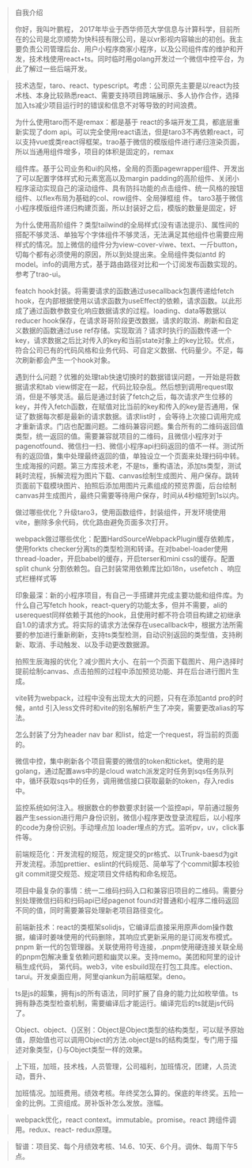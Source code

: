 > 自我介绍
>
> 你好，我叫叶鹏程， 2017年毕业于西华师范大学信息与计算科学，目前所在的公司是北京顺势为快科技有限公司，是以vr影视内容输出的初创。我主要负责公司管理后台、用户小程序商家小程序，以及公司组件库的维护和开发，技术栈使用react+ts。同时临时用golang开发过一个微信中控平台，为此了解过一些后端开发。

> 技术选型，taro、react、typescript。考虑：公司原先主要是以react为技术栈、本身比较熟悉react、需要支持项目跨端展示、多人协作合作，选择加入ts减少项目运行时的错误和信息不对等导致的时间浪费。
>
> 为什么使用taro而不是remax：都是基于 react的多端开发工具，都底层重新实现了dom api。可以完全使用react语法，但是taro3不再依赖react，可以支持vue或类react得框架。trao基于微信的模版组件进行递归渲染页面，所以当通用组件增多，项目的体积是固定的，remax
>
> 组件库。基于公司业务和ui的风格，全局的页面pagewrapper组件、开发出了可以配置字体样式和元素宽高以及margin  padding的高阶组件、关闭小程序滚动实现自己的滚动组件、具有防抖功能的点击组件、统一风格的按钮组件、以flex布局为基础的col、row组件、全局弹框组 件。 taro3基于微信小程序模版组件递归构建页面，所以封装好之后，模版的数量是固定，好
>
> 为什么使用高阶组件？类型tailwind的全局样式(没有语法提示)、属性间的搭配不够灵活、单独写个字体组件不够灵活，无法满足其他组件也需要应用样式的情况。加上微信的组件分为view-cover-viwe、text、一斤button，切每个都有必须使用的原因，所以到处提出来。全局组件类似antd 的model。info的调用方式，基于路由路径对比和一个订阅发布函数实现的。参考了trao-ui。
>
> featch hook封装。将需要请求的函数通过usecallback包裹传递给fetch hook，在内部根据使用以请求函数为useEffect的依赖，请求函数。以此形成了通过函数参数变化响应数据请求的过程。loading、data等数据以reducer hook保存，在请求哥哥阶段更改数据，请求的取消、刷新和自定义数据的函数通过use ref存储。实现取消？请求时执行的函数传递一个key，请求数据之后比对传入的key和当前state对象上的key比较。优点，符合公司已有的代码风格和业务代码、可自定义数据、代码量少。不足，每次刷新都会产生一个hook对象。
>
> 遇到什么问题？优雅的处理tab快速切换时的数据错误问题，一开始是将数据请求和tab view绑定在一起，代码比较杂乱。然后想到调用request取消，但是不够灵活。最后是通过封装了fetch之后，每次请求产生位移的key，并传入fetch函数，在赋值对比当前的key和传入的key是否通用，保证了数据每次都是最新的请求数据。请求list时 ，会等待上次接口调用完成才重新请求。门店也配置问题。二维码兼容问题。集合所有的二维码返回值类型，统一返回的值。需要兼容就项目的二维码，且微信小程序对于pagenotfound、微信扫一扫、微信小程序api扫码返回的值不一样。测试所有的返回值，集中处理最终返回的值，单独设立一个页面来处理扫码中转。生成海报的问题。第三方库技术老，不是ts，重构语法，添加ts类型，测试耗时流程，拆解流程为图片下载、canvas绘制生成图片、用户保存。跳转页面前下载模块图片、拍照后添加用图片元素组成的预览界面，后台绘制canvas并生成图片，最终只需要等待用户保存，时间从4秒缩短到1s以内。
>
> 做过哪些优化？升级taro3，使用函数组件，封装组件，开发环境使用vite，删除多余代码，优化路由避免页面多次打开。
>
> webpack做过哪些优化：配置HardSourceWebpackPlugin缓存依赖库，使用forkts checker分离ts的类型检测和转译。在对babel-loader使用thread-loader，开启babel的缓存，开启terser和mini css的缓存。配置split chunk 分割依赖包。自己封装常用依赖库比如i18n，usefetch 、响应式栏栅样式等
>
> 印象最深：新的小程序项目，有自己一手搭建并完成主要功能和组件库。为什么自己写fetch hook，react-query的功能太多，但并不需要，ali的userequest同样依赖于其他的hook，且使用时都不符合项目构建之初继承自1.0的请求方式。将实际的请求方法保存在usecallback中，根据方法所需要的参加进行重新刷新，支持ts类型检测，自动识别返回的类型值，支持刷新、取消、手动触发、以及手动更改数据源。
>
> 拍照生辰海报的优化？减少图片大小、在前一个页面下载图片、用户选择时提前绘制canvas、点击拍照的过程中添加预览功能、并在后台进行图片生成。
>
> vite转为webpack，过程中没有出现太大的问题，只有在添加antd pro的时候，antd 引入less文件时和vite的别名解析产生了冲突，需要更改alias的写法。
>
> 怎么封装了分为header nav bar 和list，给定一个request，将当前的页面的。
>
> 微信中控，集中刷新各个项目需要的微信的token和ticket。使用的是golang，通过配置aws中的是cloud watch派发定时任务到sqs任务队列中，循环获取sqs中的任务，调用微信接口获取最新的token，存入redis中。
>
> 监控系统如何注入。根据数仓的参数要求封装一个监控api，早前通过服务器产生session进行用户身份识别，微信小程序更改登录流程后，以小程序的code为身份识别。手动埋点加 loader埋点的方式。监听pv，uv，click事件等。
>
> 前端规范化：开发流程的规范，规定提交的pr格式、以Trunk-baesd为git开发流程。添加prettier、eslint的代码规范、简单写了个commit脚本校验git commit提交规范、规定项目文件结构和命名规范。
>
> 项目中最复杂的事情：统一二维码扫码入口和兼容旧项目的二维码。需要分别处理微信扫码和扫码api已经pagenot found对普通和小程序二维码返回不同的值，同时需要兼容处理新老项目路径变化。
>
> 前端新技术：react的类框架solidjs，它编译后直接采用原声dom操作数据，编译时姜味使用的代码删除，其响应式更新采用的是订阅发布模式。pnpm 新一代的包管理器。关联使用符号连接，.pnpm使用硬连接关联全局的pnpm包解决重复依赖问题和幽灵以来。支持memo。美团和阿里的设计稿生成代码， 第代码。web3，vite esbuild现在打包工具库。election、tarui。开发桌面应用，阿里qiankun为前端框架。deno。
>
> 

> ts是js的超集，拥有js的所有语法，同时扩展了自身的能力比如枚举值。ts拥有静态类型检查机制，需要编译后才能运行。编译完后的ts就是js代码了。
>
> Object、object、{}区别：Object是Object类型的结构类型，可以赋予原始值，原始值也可以调用Object的方法.object是ts的结构类型，专门用于描述对象类型，{}与Object类型一样的效果。

> 上下班，加班，技术栈，人员管理，公司福利，加班情况，团建，人员流动，晋升、
>
> 加班情况。加班费用。绩效考核。年终奖怎么算的。保底的年终奖。五险一金的比例。工资组成。房补饭补怎么发放。涨幅。

> webpack优化，react context。immutable。promise。react 跨组件调用。redux、react- redux原理。
>

> 智谱：项目奖、每个月绩效考核、14.6、10天、6个月。调休、每周下午5点。
